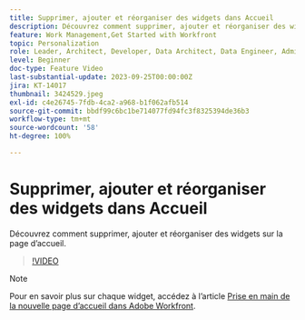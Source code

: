 ```yaml
---
title: Supprimer, ajouter et réorganiser des widgets dans Accueil
description: Découvrez comment supprimer, ajouter et réorganiser des widgets sur la page d’accueil.
feature: Work Management,Get Started with Workfront
topic: Personalization
role: Leader, Architect, Developer, Data Architect, Data Engineer, Admin, User
level: Beginner
doc-type: Feature Video
last-substantial-update: 2023-09-25T00:00:00Z
jira: KT-14017
thumbnail: 3424529.jpeg
exl-id: c4e26745-7fdb-4ca2-a968-b1f062afb514
source-git-commit: bbdf99c6bc1be714077fd94fc3f8325394de36b3
workflow-type: tm+mt
source-wordcount: '58'
ht-degree: 100%

---
```


# Supprimer, ajouter et réorganiser des widgets dans Accueil

Découvrez comment supprimer, ajouter et réorganiser des widgets sur la page d’accueil.

>[!VIDEO](https://video.tv.adobe.com/v/3448975/?quality=12&learn=on&enablevpops=1&captions=fre_fr)


>[!NOTE]
>
> Pour en savoir plus sur chaque widget, accédez à l’article [Prise en main de la nouvelle page d’accueil dans Adobe Workfront](https://experienceleague.adobe.com/docs/workfront/using/basics/home/new-home/get-started-with-new-home.html?lang=fr).

